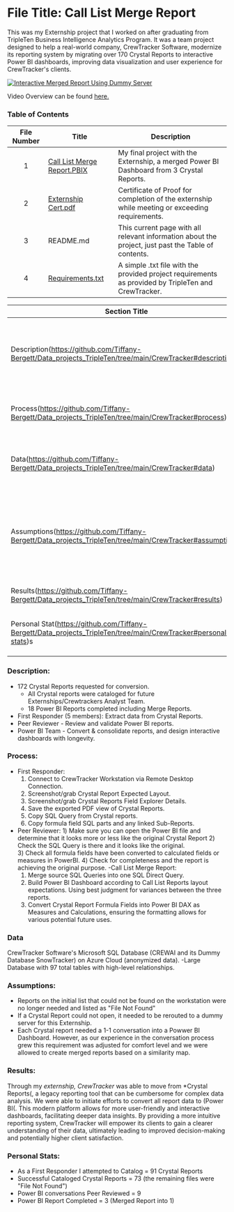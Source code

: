 # File Title: Call List Merge Report

This was my Externship project that I worked on after graduating from TripleTen Business Intelligence Analytics Program. It was a team project designed to help a real-world company, CrewTracker Software, modernize its reporting system by migrating over 170 Crystal Reports to interactive Power BI dashboards, improving data visualization and user experience for CrewTracker's clients.

[<img src="https://github.com/Tiffany-Bergett/Data_projects_TripleTen/blob/main/Images/CrewTracker.png" alt="Interactive Merged Report Using Dummy Server">](https://drive.google.com/file/d/127-o2r_JCsCJwlNCtmzJsxAp8Ti1jIi3/view?usp=drive_link)

Video Overview can be found <a href='https://drive.google.com/file/d/127-o2r_JCsCJwlNCtmzJsxAp8Ti1jIi3/view?usp=drive_link' target=_blank><u>here</u>.</a>

### Table of Contents
| File Number | Title | Description |
| :-----------: | ----------- |----------- |
| 1 | [Call List Merge Report.PBIX](https://github.com/Tiffany-Bergett/Data_projects_TripleTen/blob/main/CrewTracker/Call%20List%20Merge%20Report.pbix) | My final project with the Externship, a merged Power BI Dashboard from 3 Crystal Reports. |
| 2 | [Externship Cert.pdf](https://github.com/Tiffany-Bergett/Data_projects_TripleTen/blob/main/CrewTracker/Externship%20Cert.pdf) | Certificate of Proof for completion of the externship while meeting or exceeding requirements. |
| 3 | README.md | This current page with all relevant information about the project, just past the Table of contents. |
| 4 | [Requirements.txt](https://github.com/Tiffany-Bergett/Data_projects_TripleTen/blob/main/CrewTracker/Requirements.txt) | A simple .txt file with the provided project requirements as provided by TripleTen and CrewTracker. |

| Section Title | Description |
| ----------- |----------- |
| Description(https://github.com/Tiffany-Bergett/Data_projects_TripleTen/tree/main/CrewTracker#description) | Describes the final product's purpose, software, format, and included visuals. |
| Process(https://github.com/Tiffany-Bergett/Data_projects_TripleTen/tree/main/CrewTracker#process) | Describes the process, including tools or tech used. |
| Data(https://github.com/Tiffany-Bergett/Data_projects_TripleTen/tree/main/CrewTracker#data) | Describes the data source, including files, tables, and fields. |
| Assumptions(https://github.com/Tiffany-Bergett/Data_projects_TripleTen/tree/main/CrewTracker#assumptions) | Describes assumptions to include given by TripleTen and assumptions made based on the data and task. |
| Results(https://github.com/Tiffany-Bergett/Data_projects_TripleTen/tree/main/CrewTracker#results) | Outcome of the project for the client. |
| Personal Stat(https://github.com/Tiffany-Bergett/Data_projects_TripleTen/tree/main/CrewTracker#personal-stats)s | List of personal contributions to the team project. |

### Description:
- 172 Crystal Reports requested for conversion.
    - All Crystal reports were cataloged for future Externships/Crewtrackers Analyst Team.
    - 18 Power BI Reports completed including Merge Reports.
- First Responder (5 members): Extract data from Crystal Reports.
- Peer Reviewer - Review and validate Power BI reports.
- Power BI Team - Convert & consolidate reports, and design interactive dashboards with longevity.

### Process:
- First Responder:
     1) Connect to CrewTracker Workstation via Remote Desktop Connection.
	2) Screenshot/grab Crystal Report Expected Layout.
	3) Screenshot/grab Crystal Reports Field Explorer Details.
	4) Save the exported PDF view of Crystal Reports.
	5) Copy SQL Query from Crystal reports.
	6) Copy formula field SQL parts and any linked Sub-Reports.
- Peer Reviewer:
     1️) Make sure you can open the Power BI file and determine that it looks more or less like the original Crystal Report
     2️) Check the SQL Query is there and it looks like the original.  
     3️) Check all formula fields have been converted to calculated fields or measures in PowerBI. 
     4️) Check for completeness and the report is achieving the original purpose.
-Call List Merge Report:
     1) Merge source SQL Queries into one SQL Direct Query.
     2) Build Power BI Dashboard according to Call List Reports layout expectations. Using best judgment for variances between the three reports.
     3) Convert Crystal Report Formula Fields into Power BI DAX as Measures and Calculations, ensuring the formatting allows for various potential future uses.

### Data
CrewTracker Software's Microsoft SQL Database (CREWAI and its Dummy Database SnowTracker) on Azure Cloud (anonymized data).
-Large Database with 97 total tables with high-level relationships.

### Assumptions:
- Reports on the initial list that could not be found on the workstation were no longer needed and listed as "File Not Found"
- If a Crystal Report could not open, it needed to be rerouted to a dummy server for this Externship.
- Each Crystal report needed a 1-1 conversation into a Powwer BI Dashboard. However, as our experience in the conversation process grew this requirement was adjusted for comfort level and we were allowed to create merged reports based on a similarity map.

### Results:
Through my *externship, CrewTracker* was able to move from *Crystal Reports(, a legacy reporting tool that can be cumbersome for complex data analysis. We were able to initiate efforts to convert all report data to (Power BI(. This modern platform allows for more user-friendly and interactive dashboards, facilitating deeper data insights. By providing a more intuitive reporting system, CrewTracker will empower its clients to gain a clearer understanding of their data, ultimately leading to improved decision-making and potentially higher client satisfaction.

### Personal Stats:
- As a First Responder I attempted to Catalog = 91 Crystal Reports
- Successful Cataloged Crystal Reports = 73 (the remaining files were "File Not Found")
- Power BI conversations Peer Reviewed = 9
- Power BI Report Completed = 3 (Merged Report into 1)
